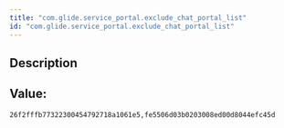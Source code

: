 ```yaml
---
title: "com.glide.service_portal.exclude_chat_portal_list"
id: "com.glide.service_portal.exclude_chat_portal_list"
---
```

## Description



## Value: 
```
26f2fffb77322300454792718a1061e5,fe5506d03b0203008ed00d8044efc45d
```